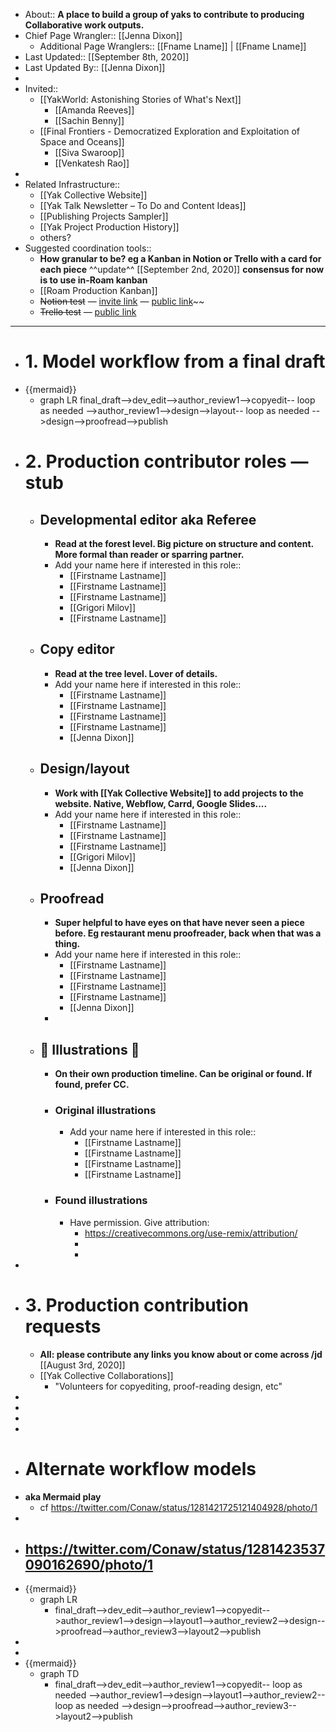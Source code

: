 - About:: __A place to build a group of yaks to contribute to producing Collaborative work outputs.__
- Chief Page Wrangler:: [[Jenna Dixon]]
    - Additional Page Wranglers:: [[Fname Lname]] | [[Fname Lname]] 
- Last Updated:: [[September 8th, 2020]]
- Last Updated By:: [[Jenna Dixon]]
-  
- Invited::
    - [[YakWorld: Astonishing Stories of What's Next]]
        - [[Amanda Reeves]]
        - [[Sachin Benny]]
    - [[Final Frontiers - Democratized Exploration and Exploitation of Space and Oceans]] 
        - [[Siva Swaroop]]
        - [[Venkatesh Rao]]
- 
- Related Infrastructure::
    - [[Yak Collective Website]]
    - [[Yak Talk Newsletter – To Do and Content Ideas]]
    - [[Publishing Projects Sampler]]
    - [[Yak Project Production History]]
    - others?
- Suggested coordination tools::
    - __How granular to be? eg a Kanban in Notion or Trello with a card for each piece__ ^^update^^ [[September 2nd, 2020]] __consensus for now is to use in-Roam kanban__
    - [[Roam Production Kanban]]
    - ~~Notion test~~ — [invite link](https://www.notion.so/invite/c58785e67336468df996a71942d153005c95d02b) — [public link](https://www.notion.so/41ff3b37d55c4cfbaddaed83ad16b9d6?v=046dfa62ab774f688c03b1a246516036)~~
    - ~~Trello test~~ — [public link](https://trello.com/b/ewxc9qCV/project-production-kanban)
- ----------------------------------------------------------------------------
- # 1. Model workflow from a final draft
- {{mermaid}}
    - graph LR
    final_draft-->dev_edit-->author_review1-->copyedit-- loop as needed -->author_review1-->design-->layout-- loop as needed -->design-->proofread-->publish
- # 2. Production contributor roles — stub
    - ## Developmental editor aka Referee
        - __Read at the forest level. Big picture on structure and content. 
More formal than reader or sparring partner.__
        - Add your name here if interested in this role::
            - [[Firstname Lastname]]
            - [[Firstname Lastname]]
            - [[Firstname Lastname]]
            - [[Grigori Milov]]
            - [[Firstname Lastname]]
    - ## Copy editor
        - __Read at the tree level. Lover of details.__
        - Add your name here if interested in this role::
            - [[Firstname Lastname]]
            - [[Firstname Lastname]]
            - [[Firstname Lastname]]
            - [[Firstname Lastname]]
            - [[Jenna Dixon]]
    - ## Design/layout
        - __Work with [[Yak Collective Website]] to add projects to the website. 
Native, Webflow, Carrd, Google Slides....__
        - Add your name here if interested in this role::
            - [[Firstname Lastname]]
            - [[Firstname Lastname]]
            - [[Firstname Lastname]]
            - [[Grigori Milov]]
            - [[Jenna Dixon]]
    - ## Proofread
        - __Super helpful to have eyes on that have never seen a piece before. 
Eg restaurant menu proofreader, back when that was a thing.__
        - Add your name here if interested in this role::
            - [[Firstname Lastname]]
            - [[Firstname Lastname]]
            - [[Firstname Lastname]]
            - [[Firstname Lastname]]
            - [[Jenna Dixon]]
        - 
    - ## 🎨 Illustrations 🎨
        - __On their own production timeline. Can be original or found. If found, prefer CC.__
        - ### Original illustrations
            - Add your name here if interested in this role::
                - [[Firstname Lastname]]
                - [[Firstname Lastname]]
                - [[Firstname Lastname]]
                - [[Firstname Lastname]]
        - ###  Found illustrations
            - Have permission. Give attribution:
                - https://creativecommons.org/use-remix/attribution/
                - 
                - 
- 
- # 3. Production contribution requests
    - __All: please contribute any links you know about or come across /jd__ [[August 3rd, 2020]]  
    - [[Yak Collective Collaborations]]
        - "Volunteers for copyediting, proof-reading design, etc"
- 
- 
- 
- 
- # Alternate workflow models
- __aka Mermaid play__
    - cf https://twitter.com/Conaw/status/1281421725121404928/photo/1
- 
- https://twitter.com/Conaw/status/1281423537090162690/photo/1
    - 
- {{mermaid}}
    - graph LR
        - final_draft-->dev_edit-->author_review1-->copyedit-->author_review1-->design-->layout1-->author_review2-->design-->proofread-->author_review3-->layout2-->publish
- 
- 
- {{mermaid}}
    - graph TD
        - final_draft-->dev_edit-->author_review1-->copyedit-- loop as needed -->author_review1-->design-->layout1-->author_review2-- loop as needed -->design-->proofread-->author_review3-->layout2-->publish
